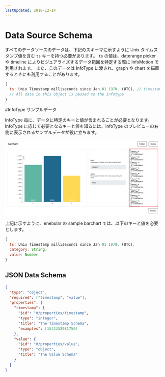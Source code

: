 ```yaml
---
lastUpdated: 2018-12-14
---
```


# Data Source Schema

すべてのデータソースのデータは、下記のスキーマに示すように Unix タイムスタンプ値を含む `ts` キーを持つ必要があります。
`ts` の値は、daterange picker や timeline によりビジュアライズするデータ範囲を特定する際に InfoMotion で利用されます。
また、このデータは InfoType に渡され、graph や chart を描画するときにも利用することがあります。

```javascript
{
  ts: Unix Timestamp milliseconds since Jan 01 1970. (UTC), // timestamp for daterange, timeline and querying.
  // All data in this object is passed to the infotype
}
```

#InfoType サンプルデータ

InfoType 毎に、データに特定のキーと値が含まれることが必要となります。
InfoType に応じて必要となるキーと値を知るには、InfoType のプレビューの右側に表示されるサンプルデータが役に立ちます。

![sampleBarChart](./../../img/infoMotion/DataSource/infotype-highlight.png)

上記に示すように、enebular の sample barchart では、以下のキーと値を必要とします。

```javascript
{
  ts: Unix Timestamp milliseconds since Jan 01 1970. (UTC),
  category: String,
  value: Number
}
```

## JSON Data Schema

```json
{
  "type": "object",
  "required": ["timestamp", "value"],
  "properties": {
    "timestamp": {
      "$id": "#/properties/timestamp",
      "type": "integer",
      "title": "The Timestamp Schema",
      "examples": [1542352981750]
    },
    "value": {
      "$id": "#/properties/value",
      "type": "object",
      "title": "The Value Schema"
    }
  }
}
```

```

```
